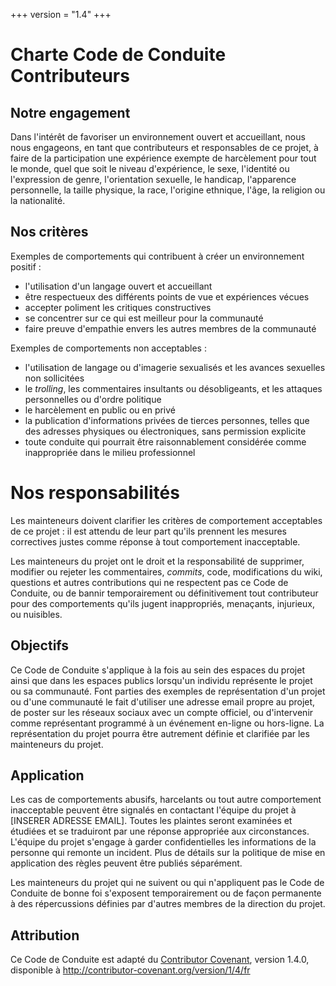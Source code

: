+++
version = "1.4"
+++

# Charte Code de Conduite Contributeurs

## Notre engagement

Dans l'intérêt de favoriser un environnement ouvert et accueillant, nous nous
engageons, en tant que contributeurs et responsables de ce projet, à faire
de la participation une expérience exempte de harcèlement pour tout le
monde, quel que soit le niveau d'expérience, le sexe, l'identité ou
l'expression de genre, l'orientation sexuelle, le handicap, l'apparence
personnelle, la taille physique, la race, l'origine ethnique, l'âge, la
religion ou la nationalité.

## Nos critères

Exemples de comportements qui contribuent à créer un environnement positif :

* l'utilisation d'un langage ouvert et accueillant
* être respectueux des différents points de vue et expériences vécues
* accepter poliment les critiques constructives
* se concentrer sur ce qui est meilleur pour la communauté
* faire preuve d'empathie envers les autres membres de la communauté

Exemples de comportements non acceptables :

* l'utilisation de langage ou d'imagerie sexualisés et les avances sexuelles
non sollicitées
* le _trolling_, les commentaires insultants ou désobligeants, et les
attaques personnelles ou d'ordre politique
* le harcèlement en public ou en privé
* la publication d'informations privées de tierces personnes, telles que
  des adresses physiques ou électroniques, sans permission explicite
* toute conduite qui pourrait être raisonnablement considérée comme
inappropriée dans le milieu professionnel

# Nos responsabilités

Les mainteneurs doivent clarifier les critères de comportement acceptables
de ce projet : il est attendu de leur part qu'ils prennent les mesures
correctives justes comme réponse à tout comportement inacceptable.

Les mainteneurs du projet ont le droit et la responsabilité de supprimer,
modifier ou rejeter les commentaires, _commits_, code, modifications du wiki,
questions et autres contributions qui ne respectent pas ce Code de Conduite,
ou de bannir temporairement ou définitivement tout contributeur pour des
comportements qu'ils jugent inappropriés, menaçants, injurieux, ou nuisibles.

## Objectifs

Ce Code de Conduite s'applique à la fois au sein des espaces du projet
ainsi que dans les espaces publics lorsqu'un individu représente le projet
ou sa communauté. Font parties des exemples de représentation d'un projet ou 
d'une communauté le fait d'utiliser une adresse email propre au projet, de
poster sur les réseaux sociaux avec un compte officiel, ou d'intervenir comme
représentant programmé à un événement en-ligne ou hors-ligne. La représentation
du projet pourra être autrement définie et clarifiée par les mainteneurs du
projet.

## Application

Les cas de comportements abusifs, harcelants ou tout autre comportement
inacceptable peuvent être signalés en contactant l'équipe du projet à
[INSERER ADRESSE EMAIL]. Toutes les plaintes seront examinées et étudiées
et se traduiront par une réponse appropriée aux
circonstances. L'équipe du projet s'engage à garder confidentielles les
informations de la personne qui remonte un incident. Plus de détails sur
la politique de mise en application des règles peuvent être publiés séparément.

Les mainteneurs du projet qui ne suivent ou qui n'appliquent pas le Code de
Conduite de bonne foi s'exposent temporairement ou de façon permanente à des
répercussions définies par d'autres membres de la direction du projet.

## Attribution

Ce Code de Conduite est adapté du [Contributor Covenant](http://contributor-covenant.org),
version 1.4.0, disponible à
<http://contributor-covenant.org/version/1/4/fr>

